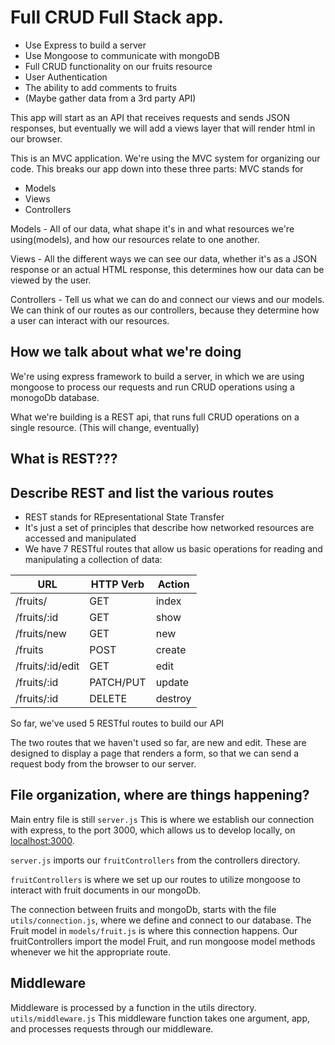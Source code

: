 # Full CRUD Full Stack app.

- Use Express to build a server
- Use Mongoose to communicate with mongoDB
- Full CRUD functionality on our fruits resource
- User Authentication
- The ability to add comments to fruits
- (Maybe gather data from a 3rd party API)

This app will start as an API that receives requests and sends JSON responses, but eventually we will add a views layer that will render html in our browser.


This is an MVC application.
We're using the MVC system for organizing our code.
This breaks our app down into these three parts:
MVC stands for 
- Models
- Views
- Controllers

Models - All of our data, what shape it's in and what resources we're using(models), and how our resources relate to one another.

Views - All the different ways we can see our data, whether it's as a JSON response or an actual HTML response, this determines how our data can be viewed by the user.

Controllers - Tell us what we can do and connect our views and our models.  We can think of our routes as our controllers, because they determine how a user can interact with our resources.

## How we talk about what we're doing

We're using express framework to build a server, in which we are using mongoose to process our requests and run CRUD operations using a monogoDb database.

What we're building is a REST api, that runs full CRUD operations on a single resource. (This will change, eventually)

## What is REST???

## Describe REST and list the various routes

- REST stands for REpresentational State Transfer
- It's just a set of principles that describe how networked resources are accessed and manipulated
- We have 7 RESTful routes that allow us basic operations for reading and manipulating a collection of data:

| **URL**          | **HTTP Verb**|**Action**|
|------------------|--------------|----------|
| /fruits/         | GET          | index  
| /fruits/:id      | GET          | show       
| /fruits/new      | GET          | new   
| /fruits          | POST         | create   
| /fruits/:id/edit | GET          | edit       
| /fruits/:id      | PATCH/PUT    | update    
| /fruits/:id      | DELETE       | destroy  

So far, we've used 5 RESTful routes to build our API

The two routes that we haven't used so far, are new and edit.
These are designed to display a page that renders a form, so that we can send a request body from the browser to our server.

## File organization, where are things happening?

Main entry file is still `server.js`
This is where we establish our connection with express, to the port 3000, which allows us to develop locally, on [localhost:3000](http://localhost:3000/).

`server.js` imports our `fruitControllers` from the controllers directory. 

`fruitControllers` is where we set up our routes to utilize mongoose to interact with fruit documents in our mongoDb.

The connection between fruits and mongoDb, starts with the file `utils/connection.js`, where we define and connect to our database. The Fruit model in `models/fruit.js` is where this connection happens. Our fruitControllers import the model Fruit, and run mongoose model methods whenever we hit the appropriate route.

## Middleware

Middleware is processed by a function in the utils directory. `utils/middleware.js` 
This middleware function takes one argument, app, and processes requests through our middleware.